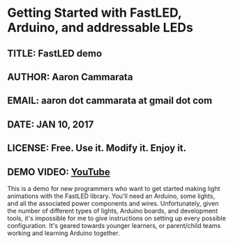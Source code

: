 # Getting Started with FastLED, Arduino, and addressable LEDs
## TITLE: FastLED demo
## AUTHOR: Aaron Cammarata
## EMAIL: aaron dot cammarata at gmail dot com
## DATE: JAN 10, 2017
## LICENSE: Free. Use it. Modify it. Enjoy it.
## DEMO VIDEO: [YouTube](https://www.youtube.com/watch?v=y_TWD734Gig)

This is a demo for new programmers who want to get started making light animations with the FastLED library.
You'll need an Arduino, some lights, and all the associated power components and wires.
Unfortunately, given the number of different types of lights, Arduino boards, and development tools, it's
impossible for me to give instructions on setting up every possible configuration.
It's geared towards younger learners, or parent/child teams working and learning Arduino together.

